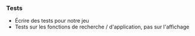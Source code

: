 ### Tests

* Écrire des tests pour notre jeu
* Tests sur les fonctions de recherche / d'application, pas sur l'affichage
